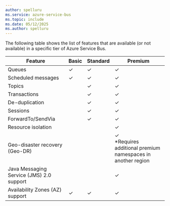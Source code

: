 ```yaml
---
author: spelluru
ms.service: azure-service-bus
ms.topic: include
ms.date: 05/12/2025
ms.author: spelluru
---
```



The following table shows the list of features that are available (or not available) in a specific tier of Azure Service Bus. 

| Feature | Basic | Standard | Premium | 
| ------- | ----- | -------- | ------- |
| Queues | &check; | &check; | &check; | 
| Scheduled messages | &check; | &check; | &check; | 
| Topics | &nbsp; | &check; | &check; | 
| Transactions | &nbsp; | &check; | &check; | 
| De-duplication | &nbsp; | &check; | &check; | 
| Sessions | &nbsp; | &check; | &check; |
| ForwardTo/SendVia | &nbsp; | &check; | &check; | 
| Resource isolation | &nbsp; | &nbsp; | &check; | 
| Geo-disaster recovery (Geo-DR) | &nbsp; | &nbsp; | &check; <br/>*Requires additional premium namespaces in another region| 
| Java Messaging Service (JMS) 2.0 support | &nbsp; | &nbsp; | &check; | 
| Availability Zones (AZ) support | &check; | &check; | &check; | 




